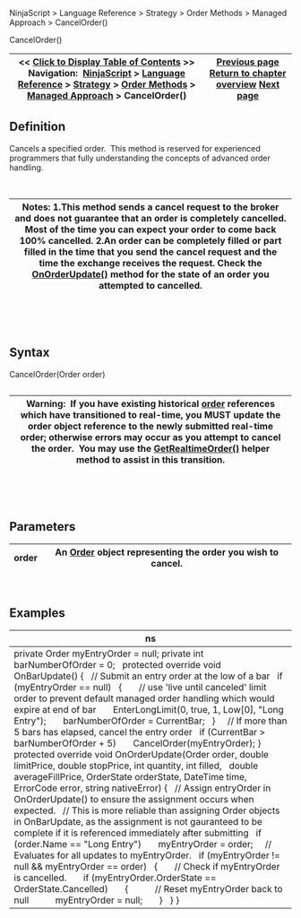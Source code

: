 ﻿


NinjaScript \> Language Reference \> Strategy \> Order Methods \> Managed Approach \> CancelOrder()






















CancelOrder()







| \<\< [Click to Display Table of Contents](managed_cancelorder.md) \>\> **Navigation:**     [NinjaScript](ninjascript.md) \> [Language Reference](language_reference_wip.md) \> [Strategy](strategy.md) \> [Order Methods](order_methods.md) \> [Managed Approach](managed_approach.md) \> CancelOrder() | [Previous page](advanced_order_handling.md) [Return to chapter overview](managed_approach.md) [Next page](managed_changeorder.md) |
| --- | --- |











## Definition


Cancels a specified order.  This method is reserved for experienced programmers that fully understanding the concepts of advanced order handling.


 




| Notes: 1\.This method sends a cancel request to the broker and does not guarantee that an order is completely cancelled. Most of the time you can expect your order to come back 100% cancelled. 2\.An order can be completely filled or part filled in the time that you send the cancel request and the time the exchange receives the request. Check the [OnOrderUpdate()](onorderupdate.md) method for the state of an order you attempted to cancelled. |
| --- |



 


 


## Syntax
CancelOrder(Order order)


## 




| Warning:  If you have existing historical [order](order.md) references which have transitioned to real\-time, you MUST update the order object reference to the newly submitted real\-time order; otherwise errors may occur as you attempt to cancel the order.  You may use the [GetRealtimeOrder()](getrealtimeorder.md) helper method to assist in this transition. |
| --- |



 


 


## Parameters




| order | An [Order](order.md) object representing the order you wish to cancel. |
| --- | --- |



 


## 


## Examples




| ns |
| --- |
| private Order myEntryOrder \= null; private int barNumberOfOrder \= 0;   protected override void OnBarUpdate() {    // Submit an entry order at the low of a bar    if (myEntryOrder \=\= null)    {        // use 'live until canceled' limit order to prevent default managed order handling which would expire at end of bar        EnterLongLimit(0, true, 1, Low\[0], "Long Entry");        barNumberOfOrder \= CurrentBar;    }      // If more than 5 bars has elapsed, cancel the entry order    if (CurrentBar \> barNumberOfOrder \+ 5)        CancelOrder(myEntryOrder); }   protected override void OnOrderUpdate(Order order, double limitPrice, double stopPrice, int quantity, int filled,    double averageFillPrice, OrderState orderState, DateTime time, ErrorCode error, string nativeError) {    // Assign entryOrder in OnOrderUpdate() to ensure the assignment occurs when expected.    // This is more reliable than assigning Order objects in OnBarUpdate, as the assignment is not gauranteed to be complete if it is referenced immediately after submitting    if (order.Name \=\= "Long Entry")        myEntryOrder \= order;      // Evaluates for all updates to myEntryOrder.    if (myEntryOrder !\= null \&\& myEntryOrder \=\= order)    {        // Check if myEntryOrder is cancelled.        if (myEntryOrder.OrderState \=\= OrderState.Cancelled)        {            // Reset myEntryOrder back to null            myEntryOrder \= null;        }    } } |









